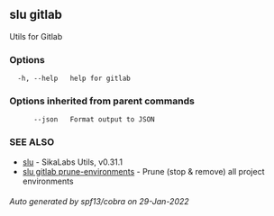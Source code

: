 ## slu gitlab

Utils for Gitlab

### Options

```
  -h, --help   help for gitlab
```

### Options inherited from parent commands

```
      --json   Format output to JSON
```

### SEE ALSO

* [slu](slu.md)	 - SikaLabs Utils, v0.31.1
* [slu gitlab prune-environments](slu_gitlab_prune-environments.md)	 - Prune (stop & remove) all project environments

###### Auto generated by spf13/cobra on 29-Jan-2022
